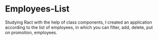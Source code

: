 # Employees-List

Studying Ract with the help of class components, I created an application according to the list of employees, in which you can filter, add, delete, put on promotion, employees.
